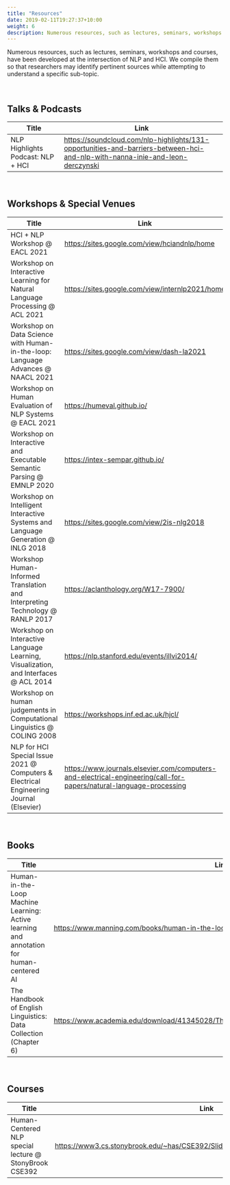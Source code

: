 ```yaml
---
title: "Resources"
date: 2019-02-11T19:27:37+10:00
weight: 6
description: Numerous resources, such as lectures, seminars, workshops and courses, have been developed at the intersection of NLP and HCI. We compile them so that researchers may identify pertinent sources while attempting to understand a specific sub-topic.
---
```


Numerous resources, such as lectures, seminars, workshops and courses, have been developed at the intersection of NLP and HCI. We compile them so that researchers may identify pertinent sources while attempting to understand a specific sub-topic.

&nbsp;
&nbsp;

## Talks & Podcasts

| Title                             | Link                                                                                                                         |
| --------------------------------- | ---------------------------------------------------------------------------------------------------------------------------- |
| NLP Highlights Podcast: NLP + HCI | https://soundcloud.com/nlp-highlights/131-opportunities-and-barriers-between-hci-and-nlp-with-nanna-inie-and-leon-derczynski |

&nbsp;
&nbsp;

## Workshops & Special Venues

| Title                                                                                  | Link                                                                                                               | Proceedings                                 |
| -------------------------------------------------------------------------------------- | ------------------------------------------------------------------------------------------------------------------ | ------------------------------------------- |
| HCI + NLP Workshop @ EACL 2021                                                         | https://sites.google.com/view/hciandnlp/home                                                                       | https://aclanthology.org/2021.hcinlp-1      |
| Workshop on Interactive Learning for Natural Language Processing @ ACL 2021            | https://sites.google.com/view/internlp2021/home                                                                    | https://aclanthology.org/2021.internlp-1.0  |
| Workshop on Data Science with Human-in-the-loop: Language Advances @ NAACL 2021        | https://sites.google.com/view/dash-la2021                                                                          | https://aclanthology.org/2021.dash-1.0      |
| Workshop on Human Evaluation of NLP Systems @ EACL 2021                                | https://humeval.github.io/                                                                                         | https://aclanthology.org/2021.humeval-1     |
| Workshop on Interactive and Executable Semantic Parsing @ EMNLP 2020                   | https://intex-sempar.github.io/                                                                                    | https://aclanthology.org/2020.intexsempar-1 |
| Workshop on Intelligent Interactive Systems and Language Generation @ INLG 2018        | https://sites.google.com/view/2is-nlg2018                                                                          | https://aclanthology.org/W18-6700           |
| Workshop Human-Informed Translation and Interpreting Technology @ RANLP 2017           | https://aclanthology.org/W17-7900/                                                                                 | https://aclanthology.org/W17-7900           |
| Workshop on Interactive Language Learning, Visualization, and Interfaces @ ACL 2014    | https://nlp.stanford.edu/events/illvi2014/                                                                         | https://aclanthology.org/W14-3100           |
| Workshop on human judgements in Computational Linguistics @ COLING 2008                | https://workshops.inf.ed.ac.uk/hjcl/                                                                               | https://aclanthology.org/W08-1200           |
| NLP for HCI Special Issue 2021 @ Computers & Electrical Engineering Journal (Elsevier) | https://www.journals.elsevier.com/computers-and-electrical-engineering/call-for-papers/natural-language-processing | -                                           |

&nbsp;
&nbsp;

## Books

| Title                                                                                    | Link                                                                                        |
| ---------------------------------------------------------------------------------------- | ------------------------------------------------------------------------------------------- |
| Human-in-the-Loop Machine Learning: Active learning and annotation for human-centered AI | https://www.manning.com/books/human-in-the-loop-machine-learning                            |
| The Handbook of English Linguistics: Data Collection (Chapter 6)                         | https://www.academia.edu/download/41345028/The_Handbook_of_English_Linguistics.pdf#page=109 |

&nbsp;
&nbsp;

## Courses

| Title                                                  | Link                                                                             |
| ------------------------------------------------------ | -------------------------------------------------------------------------------- |
| Human-Centered NLP special lecture @ StonyBrook CSE392 | https://www3.cs.stonybrook.edu/~has/CSE392/Slides/CSE392%20sp19%20(8)4_25_19.pdf |
